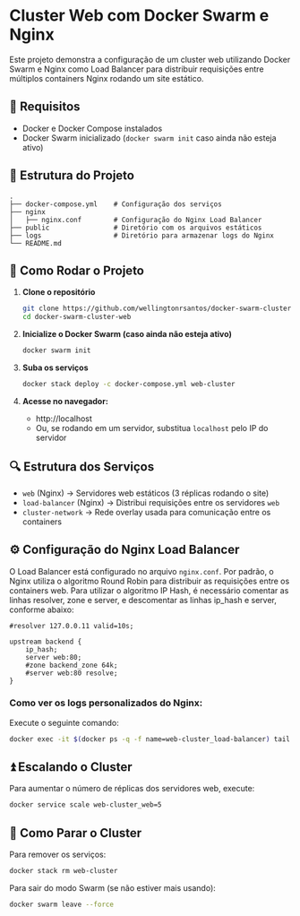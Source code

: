 # Cluster Web com Docker Swarm e Nginx

Este projeto demonstra a configuração de um cluster web utilizando Docker Swarm e Nginx como Load Balancer para distribuir requisições entre múltiplos containers Nginx rodando um site estático.

## 📌 Requisitos

- Docker e Docker Compose instalados
- Docker Swarm inicializado (`docker swarm init` caso ainda não esteja ativo)

## 📂 Estrutura do Projeto

```
.
├── docker-compose.yml    # Configuração dos serviços
├── nginx
│   ├── nginx.conf        # Configuração do Nginx Load Balancer
├── public                # Diretório com os arquivos estáticos
├── logs                  # Diretório para armazenar logs do Nginx
└── README.md
```

## 🚀 Como Rodar o Projeto

1. **Clone o repositório**
   ```sh
   git clone https://github.com/wellingtonrsantos/docker-swarm-cluster-web.git
   cd docker-swarm-cluster-web
   ```

2. **Inicialize o Docker Swarm (caso ainda não esteja ativo)**
   ```sh
   docker swarm init
   ```

3. **Suba os serviços**
   ```sh
   docker stack deploy -c docker-compose.yml web-cluster
   ```

4. **Acesse no navegador:**
    - http://localhost
    - Ou, se rodando em um servidor, substitua `localhost` pelo IP do servidor

## 🔍 Estrutura dos Serviços

- `web` (Nginx) → Servidores web estáticos (3 réplicas rodando o site)
- `load-balancer` (Nginx) → Distribui requisições entre os servidores `web`
- `cluster-network` → Rede overlay usada para comunicação entre os containers

## ⚙️ Configuração do Nginx Load Balancer

O Load Balancer está configurado no arquivo `nginx.conf`. Por padrão, o Nginx utiliza o algoritmo Round Robin para distribuir as requisições entre os containers web. Para utilizar o algoritmo IP Hash, é necessário comentar as linhas resolver, zone e server, e descomentar as linhas ip_hash e server, conforme abaixo:
```nginx
#resolver 127.0.0.11 valid=10s;

upstream backend {
    ip_hash;
    server web:80;
    #zone backend_zone 64k;
    #server web:80 resolve;
}
```

### Como ver os logs personalizados do Nginx:

Execute o seguinte comando:
```sh
docker exec -it $(docker ps -q -f name=web-cluster_load-balancer) tail -f /var/log/nginx/access.log
```

## ⏫ Escalando o Cluster

Para aumentar o número de réplicas dos servidores web, execute:
```sh
docker service scale web-cluster_web=5
```

## 🛑 Como Parar o Cluster

Para remover os serviços:
```sh
docker stack rm web-cluster
```

Para sair do modo Swarm (se não estiver mais usando):
```sh
docker swarm leave --force
```
